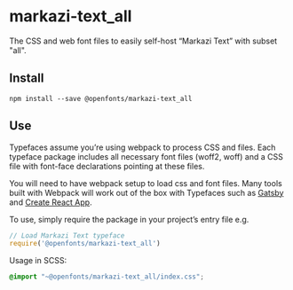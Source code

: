 
# markazi-text_all

The CSS and web font files to easily self-host “Markazi Text” with subset "all".

## Install

`npm install --save @openfonts/markazi-text_all`

## Use

Typefaces assume you’re using webpack to process CSS and files. Each typeface
package includes all necessary font files (woff2, woff) and a CSS file with
font-face declarations pointing at these files.

You will need to have webpack setup to load css and font files. Many tools built
with Webpack will work out of the box with Typefaces such as [Gatsby](https://github.com/gatsbyjs/gatsby)
and [Create React App](https://github.com/facebookincubator/create-react-app).

To use, simply require the package in your project’s entry file e.g.

```javascript
// Load Markazi Text typeface
require('@openfonts/markazi-text_all')
```

Usage in SCSS:
```scss
@import "~@openfonts/markazi-text_all/index.css";
```
